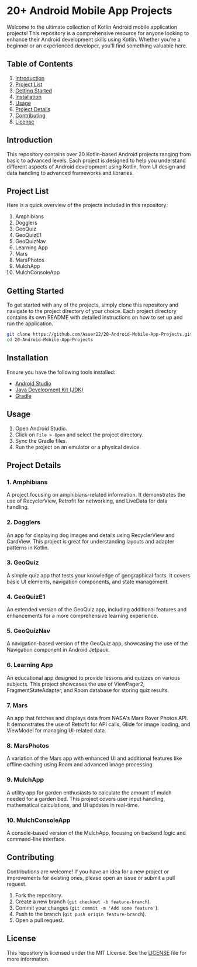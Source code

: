 # 20+ Android Mobile App Projects

Welcome to the ultimate collection of Kotlin Android mobile application projects! This repository is a comprehensive resource for anyone looking to enhance their Android development skills using Kotlin. Whether you're a beginner or an experienced developer, you'll find something valuable here.

## Table of Contents

1. [Introduction](#introduction)
2. [Project List](#project-list)
3. [Getting Started](#getting-started)
4. [Installation](#installation)
5. [Usage](#usage)
6. [Project Details](#project-details)
7. [Contributing](#contributing)
8. [License](#license)

## Introduction

This repository contains over 20 Kotlin-based Android projects ranging from basic to advanced levels. Each project is designed to help you understand different aspects of Android development using Kotlin, from UI design and data handling to advanced frameworks and libraries.

## Project List

Here is a quick overview of the projects included in this repository:

1. Amphibians
2. Dogglers
3. GeoQuiz
4. GeoQuizE1
5. GeoQuizNav
6. Learning App
7. Mars
8. MarsPhotos
9. MulchApp
10. MulchConsoleApp

## Getting Started

To get started with any of the projects, simply clone this repository and navigate to the project directory of your choice. Each project directory contains its own README with detailed instructions on how to set up and run the application.

```sh
git clone https://github.com/Asser22/20-Android-Mobile-App-Projects.git
cd 20-Android-Mobile-App-Projects
```

## Installation

Ensure you have the following tools installed:

- [Android Studio](https://developer.android.com/studio)
- [Java Development Kit (JDK)](https://www.oracle.com/java/technologies/javase-jdk11-downloads.html)
- [Gradle](https://gradle.org/install/)

## Usage

1. Open Android Studio.
2. Click on `File > Open` and select the project directory.
3. Sync the Gradle files.
4. Run the project on an emulator or a physical device.

## Project Details

### 1. Amphibians
A project focusing on amphibians-related information. It demonstrates the use of RecyclerView, Retrofit for networking, and LiveData for data handling.

### 2. Dogglers
An app for displaying dog images and details using RecyclerView and CardView. This project is great for understanding layouts and adapter patterns in Kotlin.

### 3. GeoQuiz
A simple quiz app that tests your knowledge of geographical facts. It covers basic UI elements, navigation components, and state management.

### 4. GeoQuizE1
An extended version of the GeoQuiz app, including additional features and enhancements for a more comprehensive learning experience.

### 5. GeoQuizNav
A navigation-based version of the GeoQuiz app, showcasing the use of the Navigation component in Android Jetpack.

### 6. Learning App
An educational app designed to provide lessons and quizzes on various subjects. This project showcases the use of ViewPager2, FragmentStateAdapter, and Room database for storing quiz results.

### 7. Mars
An app that fetches and displays data from NASA's Mars Rover Photos API. It demonstrates the use of Retrofit for API calls, Glide for image loading, and ViewModel for managing UI-related data.

### 8. MarsPhotos
A variation of the Mars app with enhanced UI and additional features like offline caching using Room and advanced image processing.

### 9. MulchApp
A utility app for garden enthusiasts to calculate the amount of mulch needed for a garden bed. This project covers user input handling, mathematical calculations, and UI updates in real-time.

### 10. MulchConsoleApp
A console-based version of the MulchApp, focusing on backend logic and command-line interface.


## Contributing

Contributions are welcome! If you have an idea for a new project or improvements for existing ones, please open an issue or submit a pull request.

1. Fork the repository.
2. Create a new branch (`git checkout -b feature-branch`).
3. Commit your changes (`git commit -m 'Add some feature'`).
4. Push to the branch (`git push origin feature-branch`).
5. Open a pull request.

## License

This repository is licensed under the MIT License. See the [LICENSE](LICENSE) file for more information.
